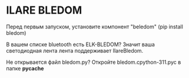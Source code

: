 # ILARE BLEDOM
Перед первым запуском, установите компонент "beledom" (pip install bledom)

В вашем списке bluetooth есть ELK-BLEDOM? 
Значит ваша светодиодная лента лента поддерживает IlareBledom.

Не открывается файл bledom.py?
Откройте bledom.cpython-311.pyc в папке __pycache__
